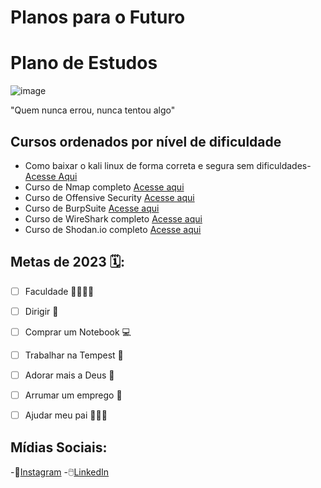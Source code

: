 # Planos para o Futuro
<h1> Plano de Estudos </h1>

![image](https://user-images.githubusercontent.com/122228483/211404826-8ba6cdb6-2c35-43ff-a88e-28478102ce49.png)

"Quem nunca errou, nunca tentou algo"
## Cursos ordenados por nível de dificuldade
- Como baixar o kali linux de forma correta e segura sem dificuldades- [Acesse Aqui](https://www.kali.org/)
- Curso de Nmap completo [Acesse aqui](https://nmap.org/)
- Curso de Offensive Security [Acesse aqui](https://www.offensive-security.com/)
- Curso de BurpSuite [Acesse aqui](https://portswigger.net/burp)
- Curso de WireShark completo [Acesse aqui](https://www.wireshark.org/)
- Curso de Shodan.io completo [Acesse aqui](https://shodan.io)

## Metas de 2023 🗓️:


- [ ] Faculdade 📑👨🏾‍🎓
- [ ] Dirigir 🚙
- [ ] Comprar um Notebook 💻
- [ ] Trabalhar na Tempest 🌴
- [ ] Adorar mais a Deus 💒
- [ ] Arrumar um emprego 🏦
- [ ] Ajudar meu pai 👨‍👦‍👦



## Mídias Sociais:
-📲[Instagram](https://instagram.com/umgabrielrocha)
-🖱️[LinkedIn](https://www.linkedin.com/in/umgabrielrochawork)
